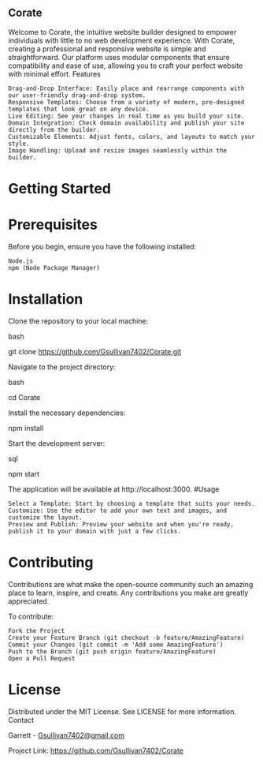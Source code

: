 ## Corate

Welcome to Corate, the intuitive website builder designed to empower individuals with little to no web development experience. With Corate, creating a professional and responsive website is simple and straightforward. Our platform uses modular components that ensure compatibility and ease of use, allowing you to craft your perfect website with minimal effort.
Features

    Drag-and-Drop Interface: Easily place and rearrange components with our user-friendly drag-and-drop system.
    Responsive Templates: Choose from a variety of modern, pre-designed templates that look great on any device.
    Live Editing: See your changes in real time as you build your site.
    Domain Integration: Check domain availability and publish your site directly from the builder.
    Customizable Elements: Adjust fonts, colors, and layouts to match your style.
    Image Handling: Upload and resize images seamlessly within the builder.

# Getting Started
# Prerequisites

Before you begin, ensure you have the following installed:

    Node.js
    npm (Node Package Manager)

# Installation

Clone the repository to your local machine:

bash

git clone https://github.com/Gsullivan7402/Corate.git

Navigate to the project directory:

bash

cd Corate

Install the necessary dependencies:

npm install

Start the development server:

sql

npm start

The application will be available at http://localhost:3000.
#Usage

    Select a Template: Start by choosing a template that suits your needs.
    Customize: Use the editor to add your own text and images, and customize the layout.
    Preview and Publish: Preview your website and when you're ready, publish it to your domain with just a few clicks.

# Contributing

Contributions are what make the open-source community such an amazing place to learn, inspire, and create. Any contributions you make are greatly appreciated.

To contribute:

    Fork the Project
    Create your Feature Branch (git checkout -b feature/AmazingFeature)
    Commit your Changes (git commit -m 'Add some AmazingFeature')
    Push to the Branch (git push origin feature/AmazingFeature)
    Open a Pull Request

# License

Distributed under the MIT License. See LICENSE for more information.
Contact

Garrett - Gsullivan7402@gmail.com

Project Link: https://github.com/Gsullivan7402/Corate
